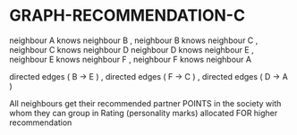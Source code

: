 # GRAPH-RECOMMENDATION-C

neighbour A knows neighbour B , neighbour B knows neighbour C , neighbour C knows neighbour D
neighbour D knows neighbour E , neighbour E knows neighbour F , neighbour F knows neighbour A

directed edges ( B -> E ) , directed edges ( F -> C ) , directed edges ( D -> A )

All neighbours get their recommended partner POINTS in the society with whom they can group in
Rating (personality marks) allocated FOR higher recommendation
